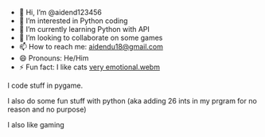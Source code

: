 - 👋 Hi, I’m @aidend123456
- 👀 I’m interested in Python coding
- 🌱 I’m currently learning Python with API
- 💞️ I’m looking to collaborate on some games
- 📫 How to reach me: aidendu18@gmail.com
- 😄 Pronouns: He/Him
- ⚡ Fun fact: I like cats
[very emotional.webm](https://github.com/user-attachments/assets/8d7da6e1-050a-47b9-91cf-e1c91698b5aa)


I code stuff in pygame.

I also do some fun stuff with python (aka adding 26 ints in my prgram for no reason and no purpose)

I also like gaming
<!---
aidend123456/aidend123456 is a ✨ special ✨ repository because its `README.md` (this file) appears on your GitHub profile.
You can click the Preview link to take a look at your changes.
--->

